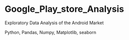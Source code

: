 # Google_Play_store_Analysis
Exploratory Data Analysis of the Android Market
 
Python, Pandas, Numpy, Matplotlib, seaborn
